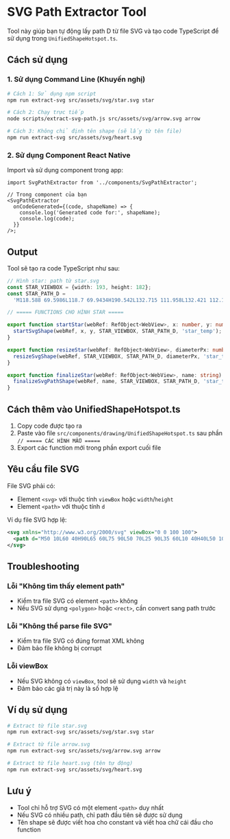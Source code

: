 # SVG Path Extractor Tool

Tool này giúp bạn tự động lấy path D từ file SVG và tạo code TypeScript để sử dụng trong `UnifiedShapeHotspot.ts`.

## Cách sử dụng

### 1. Sử dụng Command Line (Khuyến nghị)

```bash
# Cách 1: Sử dụng npm script
npm run extract-svg src/assets/svg/star.svg star

# Cách 2: Chạy trực tiếp
node scripts/extract-svg-path.js src/assets/svg/arrow.svg arrow

# Cách 3: Không chỉ định tên shape (sẽ lấy từ tên file)
npm run extract-svg src/assets/svg/heart.svg
```

### 2. Sử dụng Component React Native

Import và sử dụng component trong app:

```tsx
import SvgPathExtractor from '../components/SvgPathExtractor';

// Trong component của bạn
<SvgPathExtractor
  onCodeGenerated={(code, shapeName) => {
    console.log('Generated code for:', shapeName);
    console.log(code);
  }}
/>;
```

## Output

Tool sẽ tạo ra code TypeScript như sau:

```typescript
// Hình star: path từ star.svg
const STAR_VIEWBOX = {width: 193, height: 182};
const STAR_PATH_D =
  'M118.588 69.5986L118.7 69.9434H190.542L132.715 111.958L132.421 112.172L132.533 112.517L154.62 180.496L96.7939 138.483L96.5 138.27L96.2061 138.483L38.3789 180.496L60.4668 112.517L60.5791 112.172L60.2852 111.958L2.45801 69.9434H74.2998L74.4121 69.5986L96.5 1.61719L118.588 69.5986Z';

// ===== FUNCTIONS CHO HÌNH STAR =====

export function startStar(webRef: RefObject<WebView>, x: number, y: number) {
  startSvgShape(webRef, x, y, STAR_VIEWBOX, STAR_PATH_D, 'star_temp');
}

export function resizeStar(webRef: RefObject<WebView>, diameterPx: number) {
  resizeSvgShape(webRef, STAR_VIEWBOX, STAR_PATH_D, diameterPx, 'star_temp');
}

export function finalizeStar(webRef: RefObject<WebView>, name: string) {
  finalizeSvgPathShape(webRef, name, STAR_VIEWBOX, STAR_PATH_D, 'star_temp');
}
```

## Cách thêm vào UnifiedShapeHotspot.ts

1. Copy code được tạo ra
2. Paste vào file `src/components/drawing/UnifiedShapeHotspot.ts` sau phần `// ===== CÁC HÌNH MẪU =====`
3. Export các function mới trong phần export cuối file

## Yêu cầu file SVG

File SVG phải có:

- Element `<svg>` với thuộc tính `viewBox` hoặc `width`/`height`
- Element `<path>` với thuộc tính `d`

Ví dụ file SVG hợp lệ:

```xml
<svg xmlns="http://www.w3.org/2000/svg" viewBox="0 0 100 100">
  <path d="M50 10L60 40H90L65 60L75 90L50 70L25 90L35 60L10 40H40L50 10Z"/>
</svg>
```

## Troubleshooting

### Lỗi "Không tìm thấy element path"

- Kiểm tra file SVG có element `<path>` không
- Nếu SVG sử dụng `<polygon>` hoặc `<rect>`, cần convert sang path trước

### Lỗi "Không thể parse file SVG"

- Kiểm tra file SVG có đúng format XML không
- Đảm bảo file không bị corrupt

### Lỗi viewBox

- Nếu SVG không có `viewBox`, tool sẽ sử dụng `width` và `height`
- Đảm bảo các giá trị này là số hợp lệ

## Ví dụ sử dụng

```bash
# Extract từ file star.svg
npm run extract-svg src/assets/svg/star.svg star

# Extract từ file arrow.svg
npm run extract-svg src/assets/svg/arrow.svg arrow

# Extract từ file heart.svg (tên tự động)
npm run extract-svg src/assets/svg/heart.svg
```

## Lưu ý

- Tool chỉ hỗ trợ SVG có một element `<path>` duy nhất
- Nếu SVG có nhiều path, chỉ path đầu tiên sẽ được sử dụng
- Tên shape sẽ được viết hoa cho constant và viết hoa chữ cái đầu cho function

